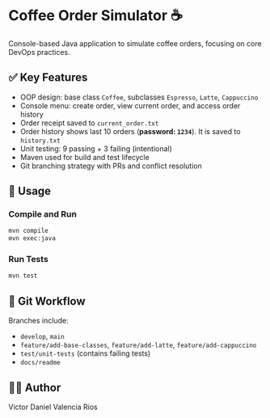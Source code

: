 # Coffee Order Simulator ☕

Console-based Java application to simulate coffee orders, focusing on core DevOps practices.

## ✅ Key Features

- OOP design: base class `Coffee`, subclasses `Espresso`, `Latte`, `Cappuccino`
- Console menu: create order, view current order, and access order history
- Order receipt saved to `current_order.txt`
- Order history shows last 10 orders (**password: `1234`**). It is saved to `history.txt`
- Unit testing: 9 passing + 3 failing (intentional)
- Maven used for build and test lifecycle
- Git branching strategy with PRs and conflict resolution

## 🔧 Usage

### Compile and Run
```bash
mvn compile
mvn exec:java
```

### Run Tests
```bash
mvn test
```

## 🔀 Git Workflow
Branches include:
- `develop`, `main`
- `feature/add-base-classes`, `feature/add-latte`, `feature/add-cappuccino`
- `test/unit-tests` (contains failing tests)
- `docs/readme`

## 👨‍💻 Author
Victor Daniel Valencia Rios
